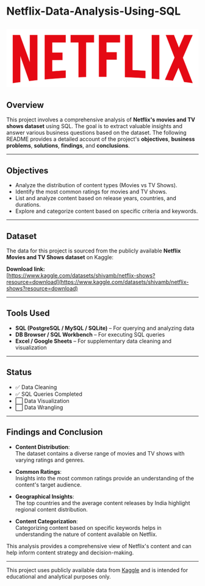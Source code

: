 # Netflix-Data-Analysis-Using-SQL
![Banner](https://raw.githubusercontent.com/Prachibansal11/Netflix-Data-Analysis-Using-SQL/80acb7e86ac893f6f0b0c0af8eee25d5d7e25b15/netflix.png)
---

## Overview

This project involves a comprehensive analysis of **Netflix's movies and TV shows dataset** using SQL. The goal is to extract valuable insights and answer various business questions based on the dataset. The following README provides a detailed account of the project's **objectives**, **business problems**, **solutions**, **findings**, and **conclusions**.

---

## Objectives

- Analyze the distribution of content types (Movies vs TV Shows).
- Identify the most common ratings for movies and TV shows.
- List and analyze content based on release years, countries, and durations.
- Explore and categorize content based on specific criteria and keywords.

---

## Dataset

The data for this project is sourced from the publicly available **Netflix Movies and TV Shows dataset** on Kaggle:

**Download link:**  
[https://www.kaggle.com/datasets/shivamb/netflix-shows?resource=download](https://www.kaggle.com/datasets/shivamb/netflix-shows?resource=download)

---

## Tools Used

- **SQL (PostgreSQL / MySQL / SQLite)** – For querying and analyzing data  
- **DB Browser / SQL Workbench** – For executing SQL queries  
- **Excel / Google Sheets** – For supplementary data cleaning and visualization  

---

## Status

- ✅ Data Cleaning  
- ✅ SQL Queries Completed  
- ⬜ Data Visualization 
- ⬜ Data Wrangling

---


## Findings and Conclusion

- **Content Distribution**:  
  The dataset contains a diverse range of movies and TV shows with varying ratings and genres.

- **Common Ratings**:  
  Insights into the most common ratings provide an understanding of the content's target audience.

- **Geographical Insights**:  
  The top countries and the average content releases by India highlight regional content distribution.

- **Content Categorization**:  
  Categorizing content based on specific keywords helps in understanding the nature of content available on Netflix.

This analysis provides a comprehensive view of Netflix's content and can help inform content strategy and decision-making.

---

This project uses publicly available data from [Kaggle](https://www.kaggle.com/datasets/shivamb/netflix-shows?resource=download) and is intended for educational and analytical purposes only.

